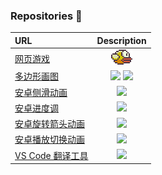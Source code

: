 ### Repositories 👋

| URL | Description |
|:--------| :---------:|
|[网页游戏](https://wly2014.github.io/)|![](https://github.com/wly2014/wly2014.github.io/blob/master/img/bird.png)|
|[多边形画图](https://github.com/wly2014/polygons_image)| ![](https://github.com/wly2014/polygons_image/raw/master/canvas_gem160.png) ![](https://github.com/wly2014/polygons_image/raw/master/canvas_chrome3.png)|
|[安卓侧滑动画](https://github.com/wly2014/QQ_SlidingMenu)|![](https://github.com/wly2014/QQ_SlidingMenu/raw/master/QQ_slidingmenu.gif)|
|[安卓进度调](https://github.com/wly2014/ProgressBar)|![](https://github.com/wly2014/ProgressBar/raw/master/display/display.gif)|
|[安卓旋转箭头动画](https://github.com/wly2014/ArrowDrawable)|![](https://github.com/wly2014/ArrowDrawable/raw/master/display/display.gif)|
|[安卓播放切换动画](https://github.com/wly2014/RotationalDrawable)|![](https://github.com/wly2014/RotationalDrawable/raw/master/display/display.gif)|
|[VS Code 翻译工具](https://github.com/wly2014/TranslationToolbox) | ![](https://github.com/wly2014/TranslationToolbox/raw/master/images/Animation.gif) |
